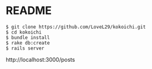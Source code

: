 # README

```
$ git clone https://github.com/LoveL29/kokoichi.git
$ cd kokoichi
$ bundle install
$ rake db:create
$ rails server
```

http://localhost:3000/posts
